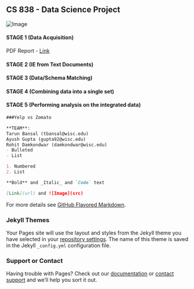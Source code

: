 ## CS 838 - Data Science Project
![Image](https://georgianpartners.com/wp-content/uploads/2015/09/datascience_775_x_330.png)

#### STAGE 1 (Data Acquisition)
PDF Report - [Link](http://pages.cs.wisc.edu/~tarun/cs838/FinalStage1.pdf)

#### STAGE 2 (IE from Text Documents)

#### STAGE 3 (Data/Schema Matching)

#### STAGE 4 (Combining data into a single set)

#### STAGE 5 (Performing analysis on the integrated data)

```markdown
###Yelp vs Zomato 

**TEAM**:
Tarun Bansal (tbansal@wisc.edu) 
Ayush Gupta (gupta92@wisc.edu) 
Rohit Damkondwar (damkondwar@wisc.edu) 
- Bulleted
- List

1. Numbered
2. List

**Bold** and _Italic_ and `Code` text

[Link](url) and ![Image](src)
```

For more details see [GitHub Flavored Markdown](https://guides.github.com/features/mastering-markdown/).

### Jekyll Themes

Your Pages site will use the layout and styles from the Jekyll theme you have selected in your [repository settings](https://github.com/ayushiitr/cs838/settings). The name of this theme is saved in the Jekyll `_config.yml` configuration file.

### Support or Contact

Having trouble with Pages? Check out our [documentation](https://help.github.com/categories/github-pages-basics/) or [contact support](https://github.com/contact) and we’ll help you sort it out.
